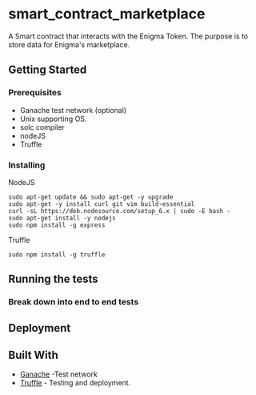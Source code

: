# smart_contract_marketplace

A Smart contract that interacts with the Enigma Token.
The purpose is to store data for Enigma's marketplace.

## Getting Started


### Prerequisites

- Ganache test network (optional)
- Unix supporting OS.
- solc compiler 
- nodeJS
- Truffle

### Installing

NodeJS

```
sudo apt-get update && sudo apt-get -y upgrade
sudo apt-get -y install curl git vim build-essential
curl -sL https://deb.nodesource.com/setup_6.x | sudo -E bash -
sudo apt-get install -y nodejs
sudo npm install -g express
```

Truffle

```
sudo npm install -g truffle
```


## Running the tests



### Break down into end to end tests


## Deployment


## Built With

* [Ganache](http://truffleframework.com/ganache/) -Test network
* [Truffle](http://truffleframework.com/) - Testing and deployment.

